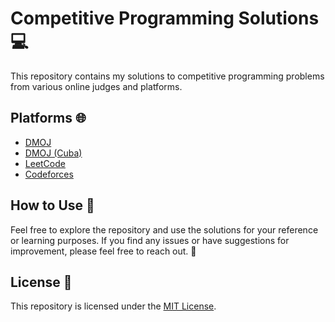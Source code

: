# Competitive Programming Solutions 💻

This repository contains my solutions to competitive programming problems from various online judges and platforms.

## Platforms 🌐

- [DMOJ](https://dmoj.ca/)
- [DMOJ (Cuba)](https://dmoj.cu/)
- [LeetCode](https://leetcode.com/)
- [Codeforces](https://codeforces.com/)

## How to Use 🚀

Feel free to explore the repository and use the solutions for your reference or learning purposes. If you find any issues or have suggestions for improvement, please feel free to reach out. 📩

## License 📝

This repository is licensed under the [MIT License](LICENSE).
